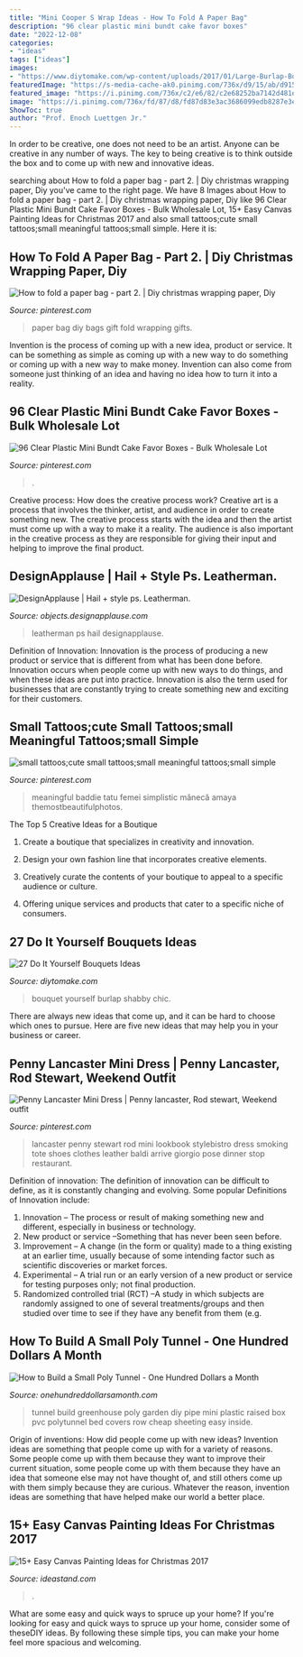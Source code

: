 ```yaml
---
title: "Mini Cooper S Wrap Ideas - How To Fold A Paper Bag"
description: "96 clear plastic mini bundt cake favor boxes"
date: "2022-12-08"
categories:
- "ideas"
tags: ["ideas"]
images:
- "https://www.diytomake.com/wp-content/uploads/2017/01/Large-Burlap-Bouquet.jpg"
featuredImage: "https://s-media-cache-ak0.pinimg.com/736x/d9/15/ab/d915abdf5a9534f9d865dbdb532650b8.jpg"
featured_image: "https://i.pinimg.com/736x/c2/e6/82/c2e68252ba7142d481e444c510702c23--diy-paper-bag-paper-gift-bags.jpg"
image: "https://i.pinimg.com/736x/fd/87/d8/fd87d83e3ac3686099edb8287e3ee05f--penny-lancaster-rod-stewart.jpg"
ShowToc: true
author: "Prof. Enoch Luettgen Jr."
---
```



In order to be creative, one does not need to be an artist. Anyone can be creative in any number of ways. The key to being creative is to think outside the box and to come up with new and innovative ideas.

	

		
searching about How to fold a paper bag - part 2. | Diy christmas wrapping paper, Diy you've came to the right page. We have 8 Images about How to fold a paper bag - part 2. | Diy christmas wrapping paper, Diy like 96 Clear Plastic Mini Bundt Cake Favor Boxes - Bulk Wholesale Lot, 15+ Easy Canvas Painting Ideas for Christmas 2017 and also small tattoos;cute small tattoos;small meaningful tattoos;small simple. Here it is:
		
    
## How To Fold A Paper Bag - Part 2. | Diy Christmas Wrapping Paper, Diy

<img loading=lazy src="https://i.pinimg.com/736x/c2/e6/82/c2e68252ba7142d481e444c510702c23--diy-paper-bag-paper-gift-bags.jpg" onerror="this.onerror=null;this.src='https://tse1.mm.bing.net/th?id=OIP.NTLX1jm4lKCJTPJKl-n3PQAAAA&amp;pid=15.1';" alt="How to fold a paper bag - part 2. | Diy christmas wrapping paper, Diy">

_Source: pinterest.com_

>paper bag diy bags gift fold wrapping gifts. 

	

Invention is the process of coming up with a new idea, product or service. It can be something as simple as coming up with a new way to do something or coming up with a new way to make money. Invention can also come from someone just thinking of an idea and having no idea how to turn it into a reality.

    
## 96 Clear Plastic Mini Bundt Cake Favor Boxes - Bulk Wholesale Lot

<img loading=lazy src="https://s-media-cache-ak0.pinimg.com/736x/d9/15/ab/d915abdf5a9534f9d865dbdb532650b8.jpg" onerror="this.onerror=null;this.src='https://tse4.mm.bing.net/th?id=OIP.W1MHYmnbGzbKOjVRCi1NzAHaFZ&amp;pid=15.1';" alt="96 Clear Plastic Mini Bundt Cake Favor Boxes - Bulk Wholesale Lot">

_Source: pinterest.com_

>. 

	

Creative process: How does the creative process work?
Creative art is a process that involves the thinker, artist, and audience in order to create something new. The creative process starts with the idea and then the artist must come up with a way to make it a reality. The audience is also important in the creative process as they are responsible for giving their input and helping to improve the final product.

    
## DesignApplause | Hail + Style Ps. Leatherman.

<img loading=lazy src="http://objects.designapplause.com/wp-content/xxG58hlz9/2013/10/Leatherman_1.png" onerror="this.onerror=null;this.src='https://tse3.mm.bing.net/th?id=OIP.Rl4_wziLjKkGHLlkvTaCJAHaHa&amp;pid=15.1';" alt="DesignApplause | Hail + style ps. Leatherman.">

_Source: objects.designapplause.com_

>leatherman ps hail designapplause. 

	

Definition of Innovation:
Innovation is the process of producing a new product or service that is different from what has been done before. Innovation occurs when people come up with new ways to do things, and when these ideas are put into practice. Innovation is also the term used for businesses that are constantly trying to create something new and exciting for their customers.

    
## Small Tattoos;cute Small Tattoos;small Meaningful Tattoos;small Simple

<img loading=lazy src="https://i.pinimg.com/736x/60/39/d4/6039d4876dce49fcb12372b9e5799faf.jpg" onerror="this.onerror=null;this.src='https://tse3.mm.bing.net/th?id=OIP.p9xAWUdQgj3rqpIxLqZFbQHaLJ&amp;pid=15.1';" alt="small tattoos;cute small tattoos;small meaningful tattoos;small simple">

_Source: pinterest.com_

>meaningful baddie tatu femei simplistic mânecă amaya themostbeautifulphotos. 

	

The Top 5 Creative Ideas for a Boutique
1. Create a boutique that specializes in creativity and innovation.
2. Design your own fashion line that incorporates creative elements.

3. Creatively curate the contents of your boutique to appeal to a specific audience or culture.

4. Offering unique services and products that cater to a specific niche of consumers.


    
## 27 Do It Yourself Bouquets Ideas

<img loading=lazy src="https://www.diytomake.com/wp-content/uploads/2017/01/Large-Burlap-Bouquet.jpg" onerror="this.onerror=null;this.src='https://tse4.mm.bing.net/th?id=OIP.UTp53G9ujeeuJuec9l8SNQHaJ4&amp;pid=15.1';" alt="27 Do It Yourself Bouquets Ideas">

_Source: diytomake.com_

>bouquet yourself burlap shabby chic. 

	

There are always new ideas that come up, and it can be hard to choose which ones to pursue. Here are five new ideas that may help you in your business or career.

    
## Penny Lancaster Mini Dress | Penny Lancaster, Rod Stewart, Weekend Outfit

<img loading=lazy src="https://i.pinimg.com/736x/fd/87/d8/fd87d83e3ac3686099edb8287e3ee05f--penny-lancaster-rod-stewart.jpg" onerror="this.onerror=null;this.src='https://tse2.mm.bing.net/th?id=OIP.UMgrr0aEpCVew6ORLCPk5gHaLP&amp;pid=15.1';" alt="Penny Lancaster Mini Dress | Penny lancaster, Rod stewart, Weekend outfit">

_Source: pinterest.com_

>lancaster penny stewart rod mini lookbook stylebistro dress smoking tote shoes clothes leather baldi arrive giorgio pose dinner stop restaurant. 

	

Definition of innovation:
The definition of innovation can be difficult to define, as it is constantly changing and evolving. Some popular Definitions of Innovation include:
1. Innovation – The process or result of making something new and different, especially in business or technology.
2. New product or service –Something that has never been seen before.
3. Improvement – A change (in the form or quality) made to a thing existing at an earlier time, usually because of some intending factor such as scientific discoveries or market forces.
4. Experimental – A trial run or an early version of a new product or service for testing purposes only; not final production. 
5. Randomized controlled trial (RCT) –A study in which subjects are randomly assigned to one of several treatments/groups and then studied over time to see if they have any benefit from them (e.g.

    
## How To Build A Small Poly Tunnel - One Hundred Dollars A Month

<img loading=lazy src="https://onehundreddollarsamonth.com/wp-content/uploads/2013/10/How-to-Build-a-Row-Cover-or-Mini-Greenhouse-Poly-Tunnel-4.jpg" onerror="this.onerror=null;this.src='https://tse4.mm.bing.net/th?id=OIP.a4pCfUP-eEkgBxy8wml0WAHaE8&amp;pid=15.1';" alt="How to Build a Small Poly Tunnel - One Hundred Dollars a Month">

_Source: onehundreddollarsamonth.com_

>tunnel build greenhouse poly garden diy pipe mini plastic raised box pvc polytunnel bed covers row cheap sheeting easy inside. 

	

Origin of inventions: How did people come up with new ideas?
Invention ideas are something that people come up with for a variety of reasons. Some people come up with them because they want to improve their current situation, some people come up with them because they have an idea that someone else may not have thought of, and still others come up with them simply because they are curious. Whatever the reason, invention ideas are something that have helped make our world a better place.

    
## 15+ Easy Canvas Painting Ideas For Christmas 2017

<img loading=lazy src="https://ideastand.com/wp-content/uploads/2016/10/11-canvas-paintings-for-christmas.jpg" onerror="this.onerror=null;this.src='https://tse2.mm.bing.net/th?id=OIP.1vj75GxPszDqT3178AVZpQHaJQ&amp;pid=15.1';" alt="15+ Easy Canvas Painting Ideas for Christmas 2017">

_Source: ideastand.com_

>. 

	

What are some easy and quick ways to spruce up your home?
If you're looking for easy and quick ways to spruce up your home, consider some of theseDIY ideas. By following these simple tips, you can make your home feel more spacious and welcoming.


